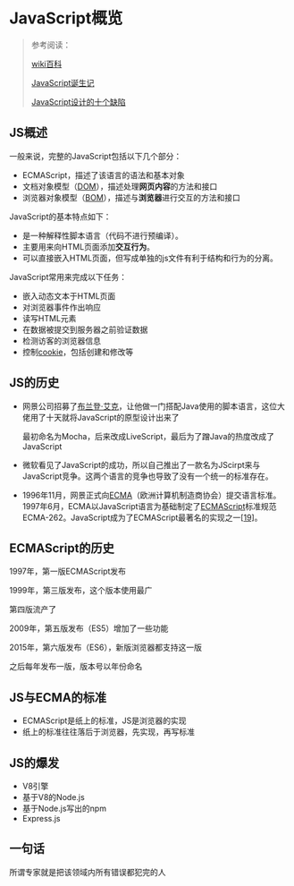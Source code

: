 # JavaScript概览

> 参考阅读：
>
> [wiki百科](https://zh.wikipedia.org/wiki/JavaScript#%E5%8E%86%E5%8F%B2)
>
> [JavaScript诞生记](http://www.ruanyifeng.com/blog/2011/06/birth_of_javascript.html)
>
> [JavaScript设计的十个缺陷](http://www.ruanyifeng.com/blog/2011/06/10_design_defects_in_javascript.html)

## JS概述

一般来说，完整的JavaScript包括以下几个部分：

- ECMAScript，描述了该语言的语法和基本对象
- 文档对象模型（[DOM](https://zh.wikipedia.org/wiki/DOM)），描述处理**网页内容**的方法和接口
- 浏览器对象模型（[BOM](https://zh.wikipedia.org/wiki/浏览器对象模型)），描述与**浏览器**进行交互的方法和接口

JavaScript的基本特点如下：

- 是一种解释性脚本语言（代码不进行预编译）。
- 主要用来向HTML页面添加**交互行为**。
- 可以直接嵌入HTML页面，但写成单独的js文件有利于结构和行为的分离。

JavaScript常用来完成以下任务：

- 嵌入动态文本于HTML页面
- 对浏览器事件作出响应
- 读写HTML元素
- 在数据被提交到服务器之前验证数据
- 检测访客的浏览器信息
- 控制[cookie](https://zh.wikipedia.org/wiki/Cookie)，包括创建和修改等

## JS的历史

* 网景公司招募了[布兰登·艾克](https://zh.wikipedia.org/wiki/布蘭登·艾克)，让他做一门搭配Java使用的脚本语言，这位大佬用了十天就将JavaScript的原型设计出来了

  最初命名为Mocha，后来改成LiveScript，最后为了蹭Java的热度改成了JavaScript

* 微软看见了JavaScript的成功，所以自己推出了一款名为JScirpt来与JavaScript竞争。这两个语言的竞争也导致了没有一个统一的标准存在。

* 1996年11月，网景正式向[ECMA](https://zh.wikipedia.org/wiki/Ecma国际)（欧洲计算机制造商协会）提交语言标准。1997年6月，ECMA以JavaScript语言为基础制定了[ECMAScript](https://zh.wikipedia.org/wiki/ECMAScript)标准规范ECMA-262。JavaScript成为了ECMAScript最著名的实现之一[[19\]](https://zh.wikipedia.org/wiki/JavaScript#cite_note-:2-19)。



## ECMAScript的历史

1997年，第一版ECMAScript发布

1999年，第三版发布，这个版本使用最广

第四版流产了

2009年，第五版发布（ES5）增加了一些功能

2015年，第六版发布（ES6），新版浏览器都支持这一版

之后每年发布一版，版本号以年份命名

## JS与ECMA的标准

* ECMAScript是纸上的标准，JS是浏览器的实现
* 纸上的标准往往落后于浏览器，先实现，再写标准

## JS的爆发

* V8引擎
* 基于V8的Node.js
* 基于Node.js写出的npm
* Express.js

## 一句话

所谓专家就是把该领域内所有错误都犯完的人

